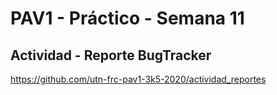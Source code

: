 # PAV1 - Práctico - Semana 11

## Actividad - Reporte BugTracker

https://github.com/utn-frc-pav1-3k5-2020/actividad_reportes
